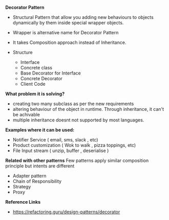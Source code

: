**Decorator Pattern**
- Structural Pattern that allow you adding new behaviours to objects dynamically by them inside special wrapper objects.
- Wrapper is alternative name for Decorator Pattern
- It takes Composition approach instead of Inheritance. 

- Structure
  - Interface
  - Concrete class
  - Base Decorator for Interface
  - Concrete Decorator
  - Client Code

**What problem it is solving?**

  - creating two many subclass as per the new requirements
  - altering behaviour of the object in runtime. Through inheritance, it can't be achivable
  - multiple inheritance doesnt not supported by most languages.

**Examples where it can be used:**
  - Notifier Service ( email, sms, slack , etc)
  - Product customization ( Wok to walk , pizza toppings, etc)
  - File Input stream ( unzip, buffer , deserialise )
  
**Related with other patterns**
Few patterns apply similar composition principle but intents are different

- Adapter pattern
- Chain of Responsibility
- Strategy
- Proxy 
  
**Reference Links**
- https://refactoring.guru/design-patterns/decorator